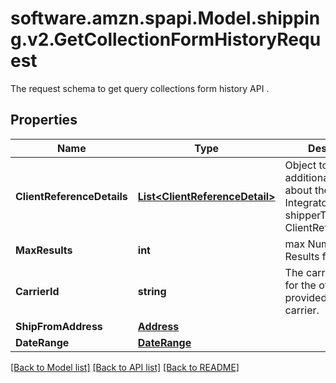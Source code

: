 # software.amzn.spapi.Model.shipping.v2.GetCollectionFormHistoryRequest
The request schema to get query collections form history API .

## Properties

Name | Type | Description | Notes
------------ | ------------- | ------------- | -------------
**ClientReferenceDetails** | [**List&lt;ClientReferenceDetail&gt;**](ClientReferenceDetail.md) | Object to pass additional information about the MCI Integrator shipperType: List of ClientReferenceDetail | [optional] 
**MaxResults** | **int** | max Number of Results for query . | [optional] 
**CarrierId** | **string** | The carrier identifier for the offering, provided by the carrier. | [optional] 
**ShipFromAddress** | [**Address**](Address.md) |  | [optional] 
**DateRange** | [**DateRange**](DateRange.md) |  | [optional] 

[[Back to Model list]](../README.md#documentation-for-models) [[Back to API list]](../README.md#documentation-for-api-endpoints) [[Back to README]](../README.md)

